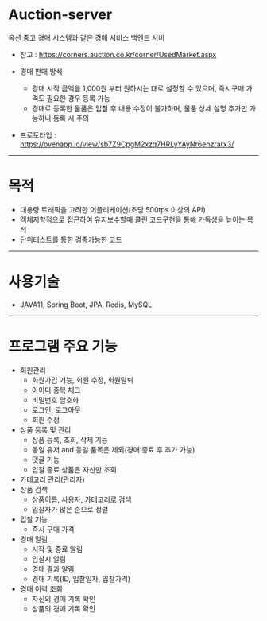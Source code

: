# Auction-server
옥션 중고 경매 시스템과 같은 경매 서비스 백엔드 서버

- 참고 : https://corners.auction.co.kr/corner/UsedMarket.aspx

- 경매 판매 방식
    - 경매 시작 금액을 1,000원 부터 원하시는 대로 설정할 수 있으며, 즉시구매 가격도 필요한 경우 등록 가능
    - 경매로 등록한 물품은 입찰 후 내용 수정이 불가하며, 물품 상세 설명 추가만 가능하니 등록 시 주의
- 프로토타입 : https://ovenapp.io/view/sb7Z9CpgM2xzq7HRLyYAyNr6enzrarx3/
---
# 목적
- 대용량 트래픽을 고려한 어플리케이션(초당 500tps 이상의 API)
- 객체지향적으로 접근하여 유지보수할때 클린 코드구현을 통해 가독성을 높이는 목적
- 단위테스트를 통한 검증가능한 코드
---
# 사용기술
- JAVA11, Spring Boot, JPA, Redis, MySQL
---
# 프로그램 주요 기능
- 회원관리
    - 회원가입 기능, 회원 수정, 회원탈퇴
    - 아이디 중복 체크
    - 비밀번호 암호화
    - 로그인, 로그아웃
    - 회원 수정
- 상품 등록 및 관리
    - 상품 등록, 조회, 삭제 기능
    - 동일 유저 and 동일 품목은 제외(경매 종료 후 추가 가능)
    - 댓글 기능
    - 입찰 종료 상품은 자신만 조회
- 카테고리 관리(관리자)
- 상품 검색
    - 상품이름, 사용자, 카테고리로 검색
    - 입찰자가 많은 순으로 정렬
- 입찰 기능
    - 즉시 구매 가격
- 경매 알림
    - 시작 및 종료 알림
    - 입찰시 알림
    - 경매 결과 알림
    - 경매 기록(ID, 입찰일자, 입찰가격)
- 경매 이력 조회
    - 자신의 경매 기록 확인
    - 상품의 경매 기록 확인
